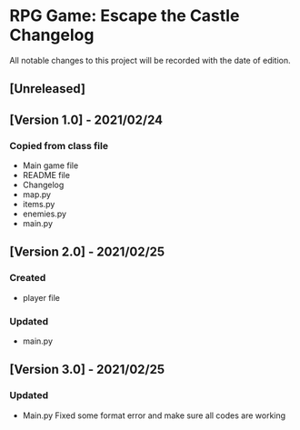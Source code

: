 # RPG Game: Escape the Castle Changelog
All notable changes to this project will be recorded with the date of edition.

## [Unreleased]

## [Version 1.0] - 2021/02/24
### Copied from class file
- Main game file
- README file
- Changelog
- map.py
- items.py
- enemies.py
- main.py

## [Version 2.0] - 2021/02/25
### Created
- player file

### Updated
- main.py

## [Version 3.0] - 2021/02/25
### Updated
- Main.py Fixed some format error and make sure all codes are working
